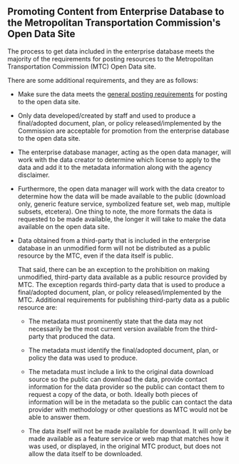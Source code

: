 ## Promoting Content from Enterprise Database to the Metropolitan Transportation Commission's Open Data Site
The process to get data included in the enterprise database meets the majority of the requirements for posting resources to the Metropolitan Transportation Commission (MTC) Open Data site.

There are some additional requirements, and they are as follows:
 - Make sure the data meets the [general posting requirements](openDataSite.md) for posting to the open data site.

 - Only data developed/created by staff and used to produce a final/adopted document, plan, or policy released/implemented by the Commission are acceptable for promotion from the enterprise database to the open data site.

 - The enterprise database manager, acting as the open data manager, will work with the data creator to determine which license to apply to the data and add it to the metadata information along with the agency disclaimer.

 - Furthermore, the open data manager will work with the data creator to determine how the data will be made available to the public (download only, generic feature service, symbolized feature set, web map, multiple subsets, etcetera). One thing to note, the more formats the data is requested to be made available, the longer it will take to make the data available on the open data site.

 - Data obtained from a third-party that is included in the enterprise database in an unmodified form will not be distributed as a public resource by the MTC, even if the data itself is public.

   That said, there can be an exception to the prohibition on making unmodified, third-party data available as a public resource provided by MTC. The exception regards third-party data that is used to produce a final/adopted document, plan, or policy released/implemented by the MTC. Additional requirements for publishing third-party data as a public resource are:
    - The metadata must prominently state that the data may not necessarily be the most current version available from the third-party that produced the data.

    - The metadata must identify the final/adopted document, plan, or policy the data was used to produce.

    - The metadata must include a link to the original data download source so the public can download the data, provide contact information for the data provider so the public can contact them to request a copy of the data, or both. Ideally both pieces of information will be in the metadata so the public can contact the data provider with methodology or other questions as MTC would not be able to answer them.

    - The data itself will not be made available for download. It will only be made available as a feature service or web map that matches how it was used, or displayed, in the original MTC product, but does not allow the data itself to be downloaded.
